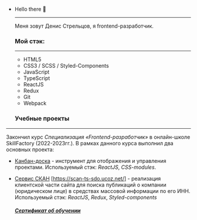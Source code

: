 - Hello there 👋

  ------

  Меня зовут Денис Стрельцов, я frontend-разработчик.

  

  ### **Мой стэк:**

  ------

  - HTML5
  - CSS3 / SCSS / Styled-Components
  - JavaScript
  - TypeScript
  - ReactJS
  - Redux
  - Git
  - Webpack


  ### Учебные проeкты

------

  Закончил курс *Специализация «Frontend-разработчик»* в онлайн-школе SkillFactory (2022-2023гг.). В рамках данного курса выполнил два основных проекта:

  - [Канбан-доска](https://github.com/streltsov-do/SF_KanbanBoard) - инструмент для отображения и управления проектами. Используемый стэк: *ReactJS*, *CSS-modules*.

  - [Сервис СКАН]( https://github.com/streltsov-do/SF_final_SCAN/tree/master_ts) [https://scan-ts-sdo.ucoz.net/] - реализация клиентской части сайта для поиска публикаций о компании (юридическом лице) в средствах массовой информации по его ИНН. Используемый стэк: *ReactJS*, *Redux*, *Styled-components*

    

    ##### [Сертификат об обучении](https://github.com/streltsov-do/streltsov-do/blob/main/%D0%A1%D1%82%D1%80%D0%B5%D0%BB%D1%8C%D1%86%D0%BE%D0%B2%20%D0%94%D0%B5%D0%BD%D0%B8%D1%81.pdf)

